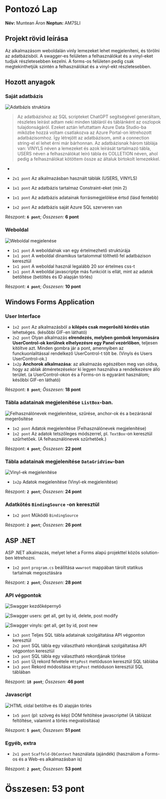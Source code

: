 ﻿# Pontozó Lap
**Név:** Muntean Áron
**Neptun:** AM7SLI
## Projekt rövid leírása
Az alkalmazásom weboldalán vinly lemezeket lehet megjeleníteni, és törölni az adatbázisból. A swagger-es felületen a felhasználókat és a vinyl-eket tudjuk részletesebben kezelni. A forms-os felületen pedig csak megtekinthetjük szintén a felhasználókat és a vinyl-ekt részletesebben.
## Hozott anyagok
### Saját adatbázis

![Adatbázis struktúra](https://github.com/Munti05/CseresznyezesAM7SLI/blob/01b86bb374f8a06b5e55a36e073a021374ee9eef/doc/database_structure.png)
> Az adatbázishoz az SQL scripteket ChatGPT segítségével generáltam, részletes leírást adtam neki minden tábláról és táblánként az oszlopok tulajdonságáról. Ezeket aztán lefuttattam Azure Data Studio-ba miközbe hozzá voltam csatlakozva az Azure Portal-on létrehozott adatbázisomhoz. Így létrejött az adatbázisom, amit a connection string-el el lehet érni már bárhonnan. Az adatbázisnak három táblája van: VINYLS néven a lemezeket és azok leírását tartalmazó tábla, USERS néven a felhasználókat leíró tábla és COLLETION néven, ahol pedig a felhasználókat kötöttem össze az általuk birtokolt lemezekkel.

 - 

- `2x1 pont` Az alkalmazásban használt táblák (USERS, VINYLS)
-   `1x1 pont`  Az adatbázis tartalmaz Constraint-eket (min 2)
-   `1x1 pont`  Az adatbázis adatainak forrásmegjelölése értsd (lásd fentebb)
-   `1x2 pont`  Az adatbázis saját Azure SQL szerveren van

Részpont: **`6 pont`**;
*Összesen:* **6 pont**


### Weboldal
![Weboldal megjelenése](https://github.com/Munti05/CseresznyezesAM7SLI/blob/2deb6c68108140364ae4a3c492031d1945e208cd/doc/html_default.png)
-   `1x1 pont`  A weboldalnak van egy értelmezhető struktúrája
-   `1x1 pont`  A weboldal dinamikus tartalommal tölthető fel adatbázison keresztül
-   `1x1 pont`  A weboldal használ legalább 20 sor értelmes css-t
-   `1x1 pont`  A weboldal javascriptje más funkciót is ellát, mint az adatok betöltése (betöltés és ID alapján törlés)

Részpont: **`4 pont`**;
*Összesen:* **10 pont**
## Windows Forms Application
### User Interface
-   `1x2 pont`  Az alkalmazásból a  **kilépés csak megerősítő kérdés után**  lehetséges. (későbbi GIF-en látható)
-   `2x2 pont`  Olyan alkalmazás  **elrendezés, melyben gombok lenyomására UserControl-ok kerülnek elhelyezésre egy Panel vezérlőben**, teljesen kitöltve azt. Minden gombra jár a pont, amennyiben az funckuonlalitással rendelkező UserControl-t tölt be. (Vinyls és Users UserControl-ok.)
-   `1x2p`  **Anchorok alkalmazása**: az alkalmazás egészében meg van oldva, hogy az ablak átméretezésekor ki legyen használva a rendelkezésre álló terület. (a UserControl-okon és a Forms-on is egyaránt használom; későbbi GIF-en látható)

Részpont: **`8 pont`**;
*Összesen:* **18 pont**
### Tábla adatainak megjelenítése  `ListBox`-ban.
![Felhasználónevek megjelenítése, szűrése, anchor-ok és a bezárásnál megerősítése](https://github.com/Munti05/CseresznyezesAM7SLI/blob/2deb6c68108140364ae4a3c492031d1945e208cd/doc/forms_users.gif)
-   `1x2 pont`  Adatok megjelenítése (Felhasználónevek megjelenítése)
-   `1x2 pont`  Az adatok tetszőleges módszerrel, pl. `TextBox`-on keresztül szűrhetőek. (A felhasználónevek szűrhetőek.)

Részpont: **`4 pont`**;
*Összesen:* **22 pont**

### Tábla adatainak megjelenítése  `DataGridView`-ban
![Vinyl-ek megjelenítése](https://github.com/Munti05/CseresznyezesAM7SLI/blob/2deb6c68108140364ae4a3c492031d1945e208cd/doc/forms_vinyls.png)
-   `1x2p`  Adatok megjelenítése (Vinyl-ek megjelenítése)

Részpont: **`2 pont`**;
*Összesen:* **24 pont**
### Adatkötés  `BindingSource`  -on keresztül
-   `1x2 pont`  Működő  `BindingSource`

Részpont: **`2 pont`**;
*Összesen:* **26 pont**
## ASP .NET

ASP .NET alkalmazás, melyet lehet a Forms alapú projekttel közös solution-ben létrehozni.

-   `1x2 pont`  `program.cs`  beállítása  `wwwroot`  mappában tárolt statikus tartalmak megosztására

Részpont: **`2 pont`**;
*Összesen:* **28 pont**

### API végpontok
![Swagger kezdőképernyő](https://github.com/Munti05/CseresznyezesAM7SLI/blob/2deb6c68108140364ae4a3c492031d1945e208cd/doc/swagger_default_page.png)

![Swagger users: get all, get by id, delete, post modify](https://github.com/Munti05/CseresznyezesAM7SLI/blob/2deb6c68108140364ae4a3c492031d1945e208cd/doc/swagger_user_get_delete_postUpdate.gif)

![Swagger vinyls: get all, get by id, post new](https://github.com/Munti05/CseresznyezesAM7SLI/blob/2deb6c68108140364ae4a3c492031d1945e208cd/doc/swagger_viny_get_getById_postNew.gif)
-   `1x3 pont`  Teljes SQL tábla adatainak szolgáltatása API végponton keresztül
-   `2x2 pont`  SQL tábla egy választható rekordjának szolgáltatása API végponton keresztül
-   `1x3 pont`  SQL tábla egy választható rekordjának törlése
-   `1x5 pont`  Új rekord felvétele  `HttpPost`  metóduson keresztül SQL táblába
-   `1x3 pont`  Rekord módosítása  `HttpPost`  metóduson keresztül SQL táblában

Részpont: **`18 pont`**;
*Összesen:* **46 pont**
### Javascript
![HTML oldal betöltve és ID alapján törlés](https://github.com/Munti05/CseresznyezesAM7SLI/blob/c154979b3d41c69057082ec5aabdb9a08c544bc3/doc/html_mukodese.gif)
-   `1x5 pont`  (pl: szöveg és kép) DOM feltöltése javascripttel (A táblázat feltöltése, valamint a törlés megvalósítása)

Részpont: **`5 pont`**;
*Összesen:* **51 pont**
### Egyéb,  extra
-   `2x1 pont`  `Scaffold-DbContext`  használata (ajándék) (használom a Forms-os és a Web-es alkalmazásban is)

Részpont: **`2 pont`**;
*Összesen:* **53 pont**

# Összesen: 53 pont
